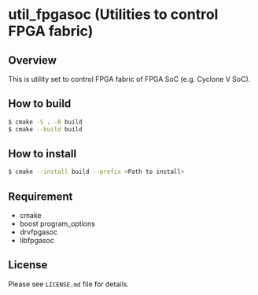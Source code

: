util\_fpgasoc (Utilities to control FPGA fabric)
================================================

Overview
--------
This is utility set to control FPGA fabric of FPGA SoC (e.g. Cyclone V SoC).

How to build
------------
```sh
$ cmake -S . -B build
$ cmake --build build
```

How to install
--------------
```sh
$ cmake --install build --prefix <Path to install>
```

Requirement
-----------
* cmake
* boost program\_options
* drvfpgasoc
* libfpgasoc

License
-------
Please see `LICENSE.md` file for details.

